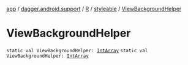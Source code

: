 [app](../../../index.md) / [dagger.android.support](../../index.md) / [R](../index.md) / [styleable](index.md) / [ViewBackgroundHelper](./-view-background-helper.md)

# ViewBackgroundHelper

`static val ViewBackgroundHelper: `[`IntArray`](https://kotlinlang.org/api/latest/jvm/stdlib/kotlin/-int-array/index.html)
`static val ViewBackgroundHelper: `[`IntArray`](https://kotlinlang.org/api/latest/jvm/stdlib/kotlin/-int-array/index.html)